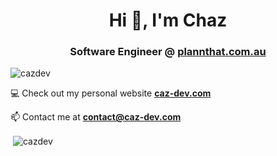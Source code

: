 <h1 align="center">Hi 👋, I'm Chaz</h1>
<h3 align="center">Software Engineer @ <a href="https://plannthat.com.au">plannthat.com.au<a></h3>

<p align="left"> <img src="https://komarev.com/ghpvc/?username=cazdev&label=Profile%20views&color=0e75b6&style=flat" alt="cazdev" /> </p>

💻 Check out my personal website **[caz-dev.com](https://caz-dev.com)**

📫 Contact me at **contact@caz-dev.com**

<p>&nbsp;<img align="center" src="https://github-readme-stats.vercel.app/api?username=cazdev&show_icons=true&locale=en&bg_color=0D1117&title_color=58A4EA&hide_border=true&text_color=C9D1D9&icon_color=5F8BD5" alt="cazdev" /></p>

